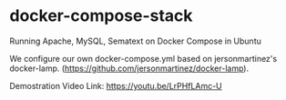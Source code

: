 # docker-compose-stack
Running Apache, MySQL, Sematext on Docker Compose in Ubuntu 

We configure our own docker-compose.yml based on jersonmartinez's docker-lamp. (https://github.com/jersonmartinez/docker-lamp).

Demostration Video Link:
https://youtu.be/LrPHfLAmc-U






